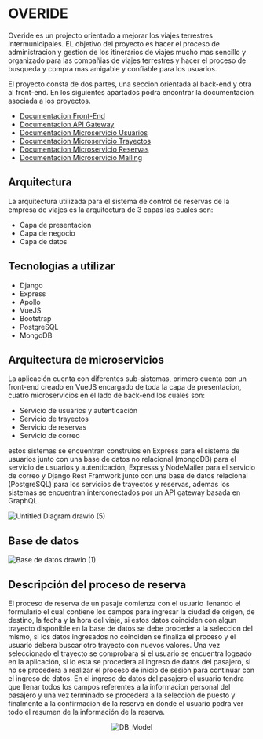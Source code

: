 # OVERIDE

Overide es un projecto orientado a mejorar los viajes terrestres intermunicipales. EL objetivo del proyecto es hacer el proceso de administracion y gestion de los itinerarios de viajes mucho mas sencillo y organizado para las compañias de viajes terrestres y hacer el proceso de busqueda y compra mas amigable y confiable para los usuarios.

El proyecto consta de dos partes, una seccion orientada al back-end y otra al front-end. En los siguientes apartados podra encontrar la documentacion asociada a los proyectos.
<ul>
  <li><a href="https://github.com/Juan-Motta/overide-backend-app/tree/main/Cliente">Documentacion Front-End</a></li>
  <li><a href="https://github.com/Juan-Motta/overide-backend-app/tree/main/Gateway%20API">Documentacion API Gateway</a></li>
  <li><a href="https://github.com/Juan-Motta/overide-backend-app/tree/main/Usuarios">Documentacion Microservicio Usuarios</a></li>
  <li><a href="https://github.com/Juan-Motta/overide-backend-app/tree/main/Trayectos">Documentacion Microservicio Trayectos</a></li>
  <li><a href="https://github.com/Juan-Motta/overide-backend-app/tree/main/Reservas">Documentacion Microservicio Reservas</a></li>
  <li><a href="https://github.com/Juan-Motta/overide-app/tree/main/Mail">Documentacion Microservicio Mailing</a></li>  
</ul>

## Arquitectura

La arquitectura utilizada para el sistema de control de reservas de la empresa de viajes es la arquitectura de 3 capas las cuales son:
<ul>
  <li>Capa de presentacion</li>
  <li>Capa de negocio</li>
  <li>Capa de datos</li>
</ul>

## Tecnologias a utilizar

<ul>
  <li>Django</li>
  <li>Express</li>
  <li>Apollo</li>
  <li>VueJS</li>
  <li>Bootstrap</li>
  <li>PostgreSQL</li>
  <li>MongoDB</li>
</ul>

## Arquitectura de microservicios

La aplicación cuenta con diferentes sub-sistemas, primero cuenta con un front-end creado en VueJS encargado de toda la capa de presentacion, cuatro microservicios en el lado de back-end los cuales son:
<ul>
  <li>Servicio de usuarios y autenticación</li>
  <li>Servicio de trayectos</li>
  <li>Servicio de reservas</li>
  <li>Servicio de correo</li>
</ul>
estos sistemas se encuentran construios en Express para el sistema de usuarios junto con una base de datos no relacional (mongoDB) para el servicio de usuarios y autenticación, Expresss y NodeMailer para el servicio de correo y Django Rest Framwork junto con una base de datos relacional (PostgreSQL) para los servicios de trayectos y reservas, ademas los sistemas se encuentran interconectados por un API gateway basada en GraphQL.

![Untitled Diagram drawio (5)](https://user-images.githubusercontent.com/78517969/140796471-df428234-502f-4e4b-839c-39cbc45341a8.png)


## Base de datos

![Base de datos drawio (1)](https://user-images.githubusercontent.com/78517969/140799006-00598580-07f0-42e0-90e3-700e802b1b4f.png)

## Descripción del proceso de reserva

El proceso de reserva de un pasaje comienza con el usuario llenando el formulario el cual contiene los campos para ingresar la ciudad de origen, de destino, la fecha y la hora del viaje, si estos datos coinciden con algun trayecto disponible en la base de datos se debe proceder a la seleccion del mismo, si los datos ingresados no coinciden se finaliza el proceso y el usuario debera buscar otro trayecto con nuevos valores. Una vez seleccionado el trayecto se comprobara si el usuario se encuentra logeado en la aplicación, si lo esta se procedera al ingreso de datos del pasajero, si no se procedera a realizar el proceso de inicio de sesion para continuar con el ingreso de datos. En el ingreso de datos del pasajero el usuario tendra que llenar todos los campos referentes a la informacion personal del pasajero y una vez terminado se procedera a la seleccion de puesto y finalmente a la confirmacion de la reserva en donde el usuario podra ver todo el resumen de la información de la reserva.

<p align="center">
  <img src="https://user-images.githubusercontent.com/78517969/140853227-2ea4796e-17dc-4329-8366-7445ceba3a8d.png" alt="DB_Model" />
</p>


